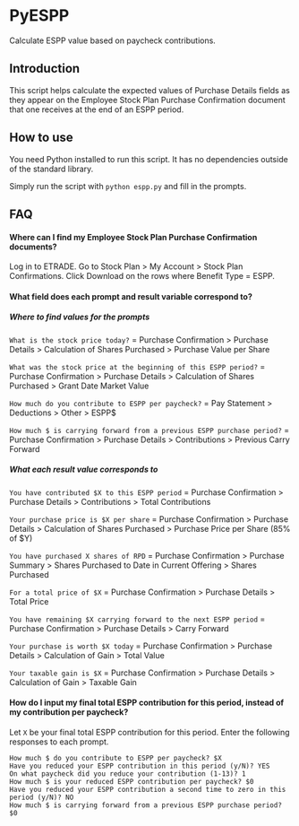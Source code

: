# PyESPP

Calculate ESPP value based on paycheck contributions.

## Introduction

This script helps calculate the expected values of Purchase Details fields as they appear on the Employee Stock Plan Purchase Confirmation document that one receives at the end of an ESPP period.

## How to use

You need Python installed to run this script. It has no dependencies outside of the standard library.

Simply run the script with `python espp.py` and fill in the prompts.

## FAQ

#### Where can I find my Employee Stock Plan Purchase Confirmation documents?

Log in to ETRADE. Go to Stock Plan > My Account > Stock Plan Confirmations. Click Download on the rows where Benefit Type = ESPP.

#### What field does each prompt and result variable correspond to?

##### Where to find values for the prompts

`What is the stock price today?` = Purchase Confirmation > Purchase Details > Calculation of Shares Purchased > Purchase Value per Share

`What was the stock price at the beginning of this ESPP period?` = Purchase Confirmation > Purchase Details > Calculation of Shares Purchased > Grant Date Market Value

`How much do you contribute to ESPP per paycheck?` = Pay Statement > Deductions > Other > ESPP$

`How much $ is carrying forward from a previous ESPP purchase period?` = Purchase Confirmation > Purchase Details > Contributions > Previous Carry Forward

##### What each result value corresponds to

`You have contributed $X to this ESPP period` = Purchase Confirmation > Purchase Details > Contributions > Total Contributions

`Your purchase price is $X per share` = Purchase Confirmation > Purchase Details > Calculation of Shares Purchased > Purchase Price per Share (85% of $Y)

`You have purchased X shares of RPD` = Purchase Confirmation > Purchase Summary > Shares Purchased to Date in Current Offering > Shares Purchased

`For a total price of $X` = Purchase Confirmation > Purchase Details > Total Price

`You have remaining $X carrying forward to the next ESPP period` = Purchase Confirmation > Purchase Details > Carry Forward

`Your purchase is worth $X today` = Purchase Confirmation > Purchase Details > Calculation of Gain > Total Value

`Your taxable gain is $X`  = Purchase Confirmation > Purchase Details > Calculation of Gain > Taxable Gain

#### How do I input my final total ESPP contribution for this period, instead of my contribution per paycheck?

Let `X` be your final total ESPP contribution for this period. Enter the following responses to each prompt.

```
How much $ do you contribute to ESPP per paycheck? $X
Have you reduced your ESPP contribution in this period (y/N)? YES
On what paycheck did you reduce your contribution (1-13)? 1
How much $ is your reduced ESPP contribution per paycheck? $0
Have you reduced your ESPP contribution a second time to zero in this period (y/N)? NO
How much $ is carrying forward from a previous ESPP purchase period? $0
```